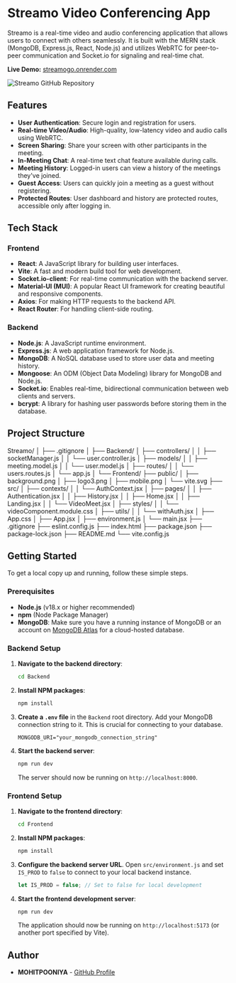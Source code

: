 # Streamo Video Conferencing App

Streamo is a real-time video and audio conferencing application that allows users to connect with others seamlessly. It is built with the MERN stack (MongoDB, Express.js, React, Node.js) and utilizes WebRTC for peer-to-peer communication and Socket.io for signaling and real-time chat.

**Live Demo:** [streamogo.onrender.com](https://streamogo.onrender.com)

![Streamo GitHub Repository](https://i.imgur.com/image_d65a9b.png)

## Features

-   **User Authentication**: Secure login and registration for users.
-   **Real-time Video/Audio**: High-quality, low-latency video and audio calls using WebRTC.
-   **Screen Sharing**: Share your screen with other participants in the meeting.
-   **In-Meeting Chat**: A real-time text chat feature available during calls.
-   **Meeting History**: Logged-in users can view a history of the meetings they've joined.
-   **Guest Access**: Users can quickly join a meeting as a guest without registering.
-   **Protected Routes**: User dashboard and history are protected routes, accessible only after logging in.

## Tech Stack

### Frontend
-   **React**: A JavaScript library for building user interfaces.
-   **Vite**: A fast and modern build tool for web development.
-   **Socket.io-client**: For real-time communication with the backend server.
-   **Material-UI (MUI)**: A popular React UI framework for creating beautiful and responsive components.
-   **Axios**: For making HTTP requests to the backend API.
-   **React Router**: For handling client-side routing.

### Backend
-   **Node.js**: A JavaScript runtime environment.
-   **Express.js**: A web application framework for Node.js.
-   **MongoDB**: A NoSQL database used to store user data and meeting history.
-   **Mongoose**: An ODM (Object Data Modeling) library for MongoDB and Node.js.
-   **Socket.io**: Enables real-time, bidirectional communication between web clients and servers.
-   **bcrypt**: A library for hashing user passwords before storing them in the database.

## Project Structure
Streamo/ │ ├── .gitignore │ ├── Backend/ │ ├── controllers/ │ │ ├── socketManager.js │ │ └── user.controller.js │ ├── models/ │ │ ├── meeting.model.js │ │ └── user.model.js │ ├── routes/ │ │ └── users.routes.js │ └── app.js │ └── Frontend/ ├── public/ │ ├── background.png │ ├── logo3.png │ ├── mobile.png │ └── vite.svg ├── src/ │ ├── contexts/ │ │ └── AuthContext.jsx │ ├── pages/ │ │ ├── Authentication.jsx │ │ ├── History.jsx │ │ ├── Home.jsx │ │ ├── Landing.jsx │ │ └── VideoMeet.jsx │ ├── styles/ │ │ └── videoComponent.module.css │ ├── utils/ │ │ └── withAuth.jsx │ ├── App.css │ ├── App.jsx │ ├── environment.js │ └── main.jsx ├── .gitignore ├── eslint.config.js ├── index.html ├── package.json ├── package-lock.json ├── README.md └── vite.config.js


## Getting Started

To get a local copy up and running, follow these simple steps.

### Prerequisites

-   **Node.js** (v18.x or higher recommended)
-   **npm** (Node Package Manager)
-   **MongoDB**: Make sure you have a running instance of MongoDB or an account on [MongoDB Atlas](https://www.mongodb.com/cloud/atlas) for a cloud-hosted database.

### Backend Setup

1.  **Navigate to the backend directory**:
    ```sh
    cd Backend
    ```
2.  **Install NPM packages**:
    ```sh
    npm install
    ```
3.  **Create a `.env` file** in the `Backend` root directory. Add your MongoDB connection string to it. This is crucial for connecting to your database.
    ```env
    MONGODB_URI="your_mongodb_connection_string"
    ```
4.  **Start the backend server**:
    ```sh
    npm run dev
    ```
    The server should now be running on `http://localhost:8000`.

### Frontend Setup

1.  **Navigate to the frontend directory**:
    ```sh
    cd Frontend
    ```
2.  **Install NPM packages**:
    ```sh
    npm install
    ```
3.  **Configure the backend server URL**. Open `src/environment.js` and set `IS_PROD` to `false` to connect to your local backend instance.
    ```javascript
    let IS_PROD = false; // Set to false for local development
    ```
4.  **Start the frontend development server**:
    ```sh
    npm run dev
    ```
    The application should now be running on `http://localhost:5173` (or another port specified by Vite).

## Author

-   **MOHITPOONIYA** - [GitHub Profile](https://github.com/MOHITPOONIYA)
